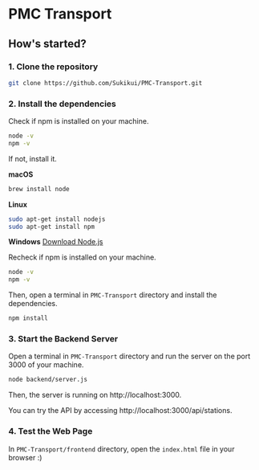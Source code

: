 # PMC Transport

## How's started?

### 1. Clone the repository

```bash
git clone https://github.com/Sukikui/PMC-Transport.git
```

### 2. Install the dependencies

Check if npm is installed on your machine.

```bash
node -v
npm -v
```

If not, install it.

**macOS**
```bash
brew install node
```

**Linux**
```bash
sudo apt-get install nodejs
sudo apt-get install npm
```

**Windows**
[Download Node.js](https://nodejs.org/en/download/)

Recheck if npm is installed on your machine.

```bash
node -v
npm -v
```

Then, open a terminal in `PMC-Transport` directory and install the dependencies.

```bash
npm install
```

### 3. Start the Backend Server

Open a terminal in `PMC-Transport` directory and run the server on the port 3000 of your machine.

```bash
node backend/server.js
```

Then, the server is running on http://localhost:3000.

You can try the API by accessing http://localhost:3000/api/stations.

### 4. Test the Web Page

In `PMC-Transport/frontend` directory, open the `index.html` file in your browser :)
